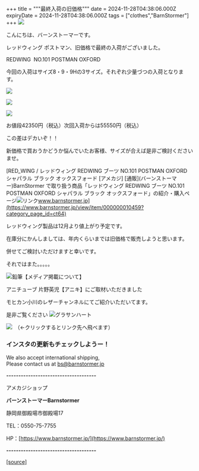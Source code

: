 +++
title = """最終入荷の旧価格"""
date = 2024-11-28T04:38:06.000Z
expiryDate = 2024-11-28T04:38:06.000Z
tags = ["clothes","BarnStormer"]
+++
[![](https://stat.ameba.jp/user_images/20231023/16/barnstormer-go/b2/03/p/o0420015015354743273.png)](https://ameblo.jp/barnstormer-go/entry-12825670498.html)

こんにちは、バーンストーマーです。

レッドウィング ポストマン、旧価格で最終の入荷がございました。

REDWING  NO.101 POSTMAN OXFORD 

今回の入荷はサイズ8・9・9Hの3サイズ。それぞれ少量づつの入荷となります。

[![](https://stat.ameba.jp/user_images/20241128/13/barnstormer-go/c1/aa/j/o0466070015515222997.jpg)](https://stat.ameba.jp/user_images/20241128/13/barnstormer-go/c1/aa/j/o0466070015515222997.jpg)

[![](https://stat.ameba.jp/user_images/20241128/13/barnstormer-go/3f/83/j/o0466070015515222999.jpg)](https://stat.ameba.jp/user_images/20241128/13/barnstormer-go/3f/83/j/o0466070015515222999.jpg)

[![](https://stat.ameba.jp/user_images/20241128/13/barnstormer-go/10/20/j/o0466070015515223001.jpg)](https://stat.ameba.jp/user_images/20241128/13/barnstormer-go/10/20/j/o0466070015515223001.jpg)

お値段42350円（税込）次回入荷からは55550円（税込）

この差はデカいぞ！！

新価格で買おうかどうか悩んでいたお客様、サイズが合えば是非ご検討くださいませ。

[RED\_WING / レッドウィング REDWING ブーツ NO.101 POSTMAN OXFORD シャパラル ブラック オックスフォード \[アメカジ\] \[通販\](バーンストーマー)BarnStormer で取り扱う商品「レッドウィング REDWING ブーツ NO.101 POSTMAN OXFORD シャパラル ブラック オックスフォード」の紹介・購入ページ![リンク](https://c.stat100.ameba.jp/ameblo/symbols/v3.20.0/svg/gray/editor_link.svg)www.barnstormer.jp](https://www.barnstormer.jp/view/item/000000010459?category_page_id=ct64)

レッドウィング製品は12月より値上がり予定です。

在庫分にかんしましては、年内くらいまでは旧価格で販売しようと思います。

併せてご検討いただけますと幸いです。

それではまた。。。。。

![鉛筆](https://stat100.ameba.jp/blog/ucs/img/char/char3/519.png)【メディア掲載について】

アニチューブ 片野英児【アニキ】にご取材いただきました

モヒカン小川のレザーチャンネルにてご紹介いただいてます。

是非ご覧ください ![グラサンハート](https://stat100.ameba.jp/blog/ucs/img/char/char3/148.png)

[![](https://stat.ameba.jp/user_images/20230412/16/barnstormer-go/6a/23/p/o0108010815269242493.png)](https://www.instagram.com/barnstormer_daily/)　（←クリックするとリンク先へ飛べます）

### インスタの更新もチェックしようー！

We also accept international shipping,  
Please contact us at bs@barnstormer.jp

**\-------------------------------------**

アメカジショップ

**バーンストーマーBarnstormer**

静岡県御殿場市御殿場17

TEL：0550-75-7755

HP：[https://www.barnstormer.jp/](https://www.barnstormer.jp/)

**\-------------------------------------**

[[source]](https://ameblo.jp/barnstormer-go/entry-12876660668.html)
